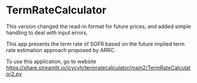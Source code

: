 # TermRateCalculator

This version changed the read-in format for future prices, and added simple handling to deal with input errors.

This app presents the term rate of SOFR based on the future implied term rate estimation approach proposed by ARRC.

To use this application, go to website https://share.streamlit.io/icycyh/termratecalculator/main2/TermRateCalculator2.py
